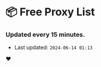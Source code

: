# :package: Free Proxy List
### Updated every 15 minutes.

- Last updated: `2024-06-14 01:13`

:heart:
